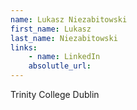 ```yaml
---
name: Lukasz Niezabitowski
first_name: Lukasz
last_name: Niezabitowski
links:
	- name: LinkedIn
	absolutle_url:
---
```

Trinity College Dublin
